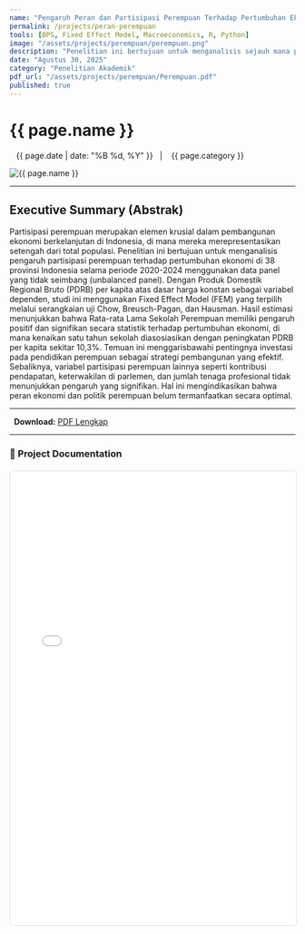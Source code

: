 ```yaml
---
name: "Pengaruh Peran dan Partisipasi Perempuan Terhadap Pertumbuhan Ekonomi Indonesia"
permalink: /projects/peran-perempuan
tools: [BPS, Fixed Effect Model, Macroeconomics, R, Python]
image: "/assets/projects/perempuan/perempuan.png"
description: "Penelitian ini bertujuan untuk menganalisis sejauh mana peran dan partisipasi perempuan berkontribusi terhadap pertumbuhan ekonomi Indonesia."
date: "Agustus 30, 2025"
category: "Penelitian Akademik"
pdf_url: "/assets/projects/perempuan/Perempuan.pdf"
published: true
---
```


# {{ page.name }}

<p class="post-metadata text-muted">
  <span><i class="fas fa-calendar-alt"></i> &nbsp;{{ page.date | date: "%B %d, %Y" }}</span>
  <span class="mx-2">|</span>
  <span><i class="fas fa-folder"></i> &nbsp;{{ page.category }}</span>
</p>

<img src="{{ page.image | relative_url }}" alt="{{ page.name }}" class="w-full h-auto rounded-lg shadow-md">

---

## Executive Summary (Abstrak)

Partisipasi perempuan merupakan elemen krusial dalam pembangunan ekonomi berkelanjutan di Indonesia, di mana mereka merepresentasikan setengah dari total populasi. Penelitian ini bertujuan untuk menganalisis pengaruh partisipasi perempuan terhadap pertumbuhan ekonomi di 38 provinsi Indonesia selama periode 2020-2024 menggunakan data panel yang tidak seimbang (unbalanced panel). Dengan Produk Domestik Regional Bruto (PDRB) per kapita atas dasar harga konstan sebagai variabel dependen, studi ini menggunakan Fixed Effect Model (FEM) yang terpilih melalui serangkaian uji Chow, Breusch-Pagan, dan Hausman. Hasil estimasi menunjukkan bahwa Rata-rata Lama Sekolah Perempuan memiliki pengaruh positif dan signifikan secara statistik terhadap pertumbuhan ekonomi, di mana kenaikan satu tahun sekolah diasosiasikan dengan peningkatan PDRB per kapita sekitar 10,3%. Temuan ini menggarisbawahi pentingnya investasi pada pendidikan perempuan sebagai strategi pembangunan yang efektif. Sebaliknya, variabel partisipasi perempuan lainnya seperti kontribusi pendapatan, keterwakilan di parlemen, dan jumlah tenaga profesional tidak menunjukkan pengaruh yang signifikan. Hal ini mengindikasikan bahwa peran ekonomi dan politik perempuan belum termanfaatkan secara optimal.

---

<p>
  <strong>Download:</strong> <a href="{{ page.pdf_url | relative_url }}" download>PDF Lengkap</a>
</p>

---

### 📄 Project Documentation

<div class="pdf-container" style="width: 100%; height: 800px; margin-top: 20px;">
<iframe
style="width: 100%; height: 100%; border: 1px solid #ddd; border-radius: 5px;"
src="{{ page.pdf_url | relative_url }}"
title="Pratinjau PDF: {{ page.name }}">
<p>Your browser does not support PDF previews.</p>
</iframe>
</div>